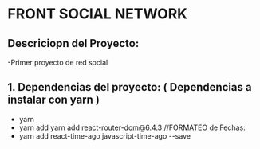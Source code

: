 # **FRONT SOCIAL NETWORK**
## **Descriciopn del Proyecto:**
-Primer proyecto de red social
## **1. Dependencias del proyecto:** ( Dependencias a instalar con yarn )
* yarn  
* yarn add yarn add react-router-dom@6.4.3
//FORMATEO de Fechas:
* yarn add react-time-ago javascript-time-ago --save  
